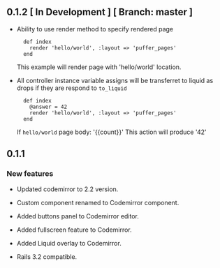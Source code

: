 ## 0.1.2 \[ In Development \] \[ Branch: master \]

*   Ability to use render method to specify rendered page

    ```
      def index
        render 'hello/world', :layout => 'puffer_pages'
      end
    ```

    This example will render page with 'hello/world' location.

*   All controller instance variable assigns will be transferret
    to liquid as drops if they are respond to `to_liquid`

    ```
      def index
        @answer = 42
        render 'hello/world', :layout => 'puffer_pages'
      end
    ```

    If `hello/world` page body: '{{count}}'
    This action will produce '42'

## 0.1.1

### New features

*   Updated codemirror to 2.2 version.

*   Custom component renamed to Codemirror component.

*   Added buttons panel to Codemirror editor.

*   Added fullscreen feature to Codemirror.

*   Added Liquid overlay to Codemirror.

*   Rails 3.2 compatible.